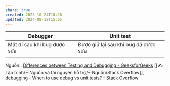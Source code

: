 ```yaml
---
share: true
created: 2023-10-24T18:26
updated: 2024-08-18T15:05
---
```

| Debugger                    | Unit test                            |
| --------------------------- | ------------------------------------ |
| Mất đi sau khi bug được sửa | Được giữ lại sau khi bug đã được sửa |
|                             |                                      |

Nguồn:: [Differences between Testing and Debugging - GeeksforGeeks](https://www.geeksforgeeks.org/differences-between-testing-and-debugging/) [[✍️Lập trình/Ξ Nguồn và tài nguyên hỗ trợ/Ξ Nguồn/Stack Overflow]], [debugging - When to use debug vs unit tests? - Stack Overflow](https://stackoverflow.com/q/3846198/3416774)
